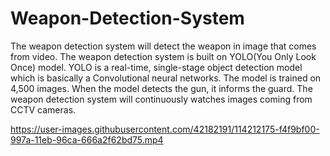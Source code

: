 # Weapon-Detection-System
The weapon detection system will detect the weapon in image that comes from video. The weapon detection system  is built on YOLO(You Only Look Once) model. YOLO is a real-time, single-stage object detection model which is basically a Convolutional neural networks. The model is trained on 4,500 images. When the model detects the gun, it informs the guard. The weapon detection system will continuously watches images coming from CCTV cameras.

https://user-images.githubusercontent.com/42182191/114212175-f4f9bf00-997a-11eb-96ca-666a2f62bd75.mp4

